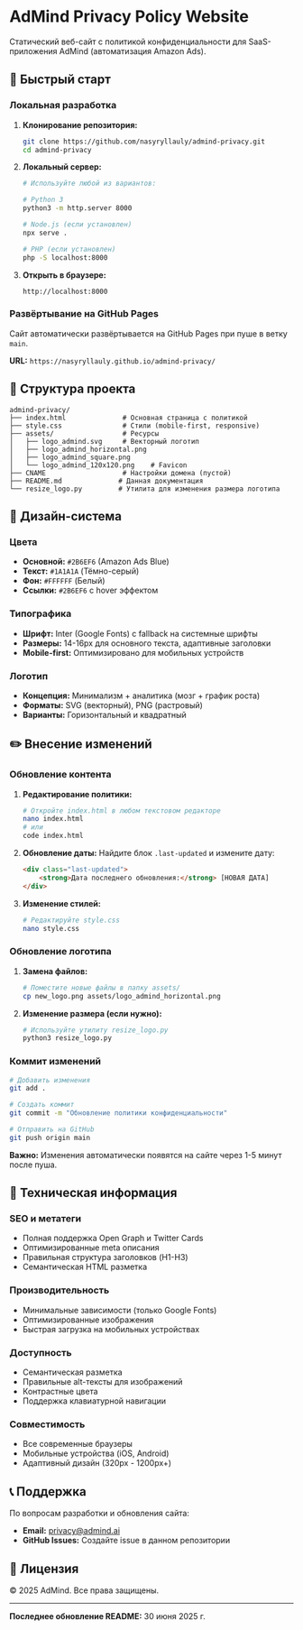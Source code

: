 # AdMind Privacy Policy Website

Статический веб-сайт с политикой конфиденциальности для SaaS-приложения AdMind (автоматизация Amazon Ads).

## 🚀 Быстрый старт

### Локальная разработка

1. **Клонирование репозитория:**
   ```bash
   git clone https://github.com/nasyryllauly/admind-privacy.git
   cd admind-privacy
   ```

2. **Локальный сервер:**
   ```bash
   # Используйте любой из вариантов:
   
   # Python 3
   python3 -m http.server 8000
   
   # Node.js (если установлен)
   npx serve .
   
   # PHP (если установлен)
   php -S localhost:8000
   ```

3. **Открыть в браузере:**
   ```
   http://localhost:8000
   ```

### Развёртывание на GitHub Pages

Сайт автоматически развёртывается на GitHub Pages при пуше в ветку `main`.

**URL:** `https://nasyryllauly.github.io/admind-privacy/`

## 📁 Структура проекта

```
admind-privacy/
├── index.html              # Основная страница с политикой
├── style.css               # Стили (mobile-first, responsive)
├── assets/                 # Ресурсы
│   ├── logo_admind.svg     # Векторный логотип
│   ├── logo_admind_horizontal.png
│   ├── logo_admind_square.png
│   └── logo_admind_120x120.png    # Favicon
├── CNAME                   # Настройки домена (пустой)
├── README.md              # Данная документация
└── resize_logo.py         # Утилита для изменения размера логотипа
```

## 🎨 Дизайн-система

### Цвета
- **Основной:** `#2B6EF6` (Amazon Ads Blue)
- **Текст:** `#1A1A1A` (Тёмно-серый)
- **Фон:** `#FFFFFF` (Белый)
- **Ссылки:** `#2B6EF6` с hover эффектом

### Типографика
- **Шрифт:** Inter (Google Fonts) с fallback на системные шрифты
- **Размеры:** 14-16px для основного текста, адаптивные заголовки
- **Mobile-first:** Оптимизировано для мобильных устройств

### Логотип
- **Концепция:** Минимализм + аналитика (мозг + график роста)
- **Форматы:** SVG (векторный), PNG (растровый)
- **Варианты:** Горизонтальный и квадратный

## ✏️ Внесение изменений

### Обновление контента

1. **Редактирование политики:**
   ```bash
   # Откройте index.html в любом текстовом редакторе
   nano index.html
   # или
   code index.html
   ```

2. **Обновление даты:**
   Найдите блок `.last-updated` и измените дату:
   ```html
   <div class="last-updated">
       <strong>Дата последнего обновления:</strong> [НОВАЯ ДАТА]
   </div>
   ```

3. **Изменение стилей:**
   ```bash
   # Редактируйте style.css
   nano style.css
   ```

### Обновление логотипа

1. **Замена файлов:**
   ```bash
   # Поместите новые файлы в папку assets/
   cp new_logo.png assets/logo_admind_horizontal.png
   ```

2. **Изменение размера (если нужно):**
   ```bash
   # Используйте утилиту resize_logo.py
   python3 resize_logo.py
   ```

### Коммит изменений

```bash
# Добавить изменения
git add .

# Создать коммит
git commit -m "Обновление политики конфиденциальности"

# Отправить на GitHub
git push origin main
```

**Важно:** Изменения автоматически появятся на сайте через 1-5 минут после пуша.

## 🔧 Техническая информация

### SEO и метатеги
- Полная поддержка Open Graph и Twitter Cards
- Оптимизированные meta описания
- Правильная структура заголовков (H1-H3)
- Семантическая HTML разметка

### Производительность
- Минимальные зависимости (только Google Fonts)
- Оптимизированные изображения
- Быстрая загрузка на мобильных устройствах

### Доступность
- Семантическая разметка
- Правильные alt-тексты для изображений
- Контрастные цвета
- Поддержка клавиатурной навигации

### Совместимость
- Все современные браузеры
- Мобильные устройства (iOS, Android)
- Адаптивный дизайн (320px - 1200px+)

## 📞 Поддержка

По вопросам разработки и обновления сайта:
- **Email:** privacy@admind.ai
- **GitHub Issues:** Создайте issue в данном репозитории

## 📄 Лицензия

© 2025 AdMind. Все права защищены.

---

**Последнее обновление README:** 30 июня 2025 г.

